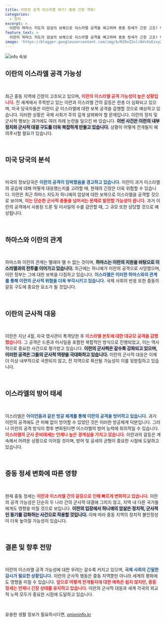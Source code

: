 ```yaml
---
title: 이란의 공격 이스라엘 위기! 중동 긴장 격화!
categories:
  - 정치
excerpt: >
  이란이 하마스 지도자 암살의 보복으로 이스라엘 공격을 예고하며 중동 정세가 긴장 고조! 미국 당국자들은 이란의 전운이 감돌고 있다고 경고하며, 이란의 공격 징후를 예의주시하고 있습니다.
feature_text: >
  이란이 하마스 지도자 암살의 보복으로 이스라엘 공격을 예고하며 중동 정세가 긴장 고조! 미국 당국자들은 이란의 전운이 감돌고 있다고 경고하며, 이란의 공격 징후를 예의주시하고 있습니다.
image: 'https://blogger.googleusercontent.com/img/b/R29vZ2xl/AVvXsEixyZcFfHzMRdzZMjFBmAUKJYCLCGyLL1o632UiGVXcaFdKo_bkvkuCioo0uUKlGfBVcT3P84aROyZIXSBEx3Aw5nCQ3pTgDom1WDC4m8eifvWiAmWEEVb4x6G_l8C0QH225ldMjyaFvpxGEBGNO37VmDTDMHGhJPq73UglMfDca1-0aw/s1600/blogspot.png'
---
```


<p><img src="https://blogger.googleusercontent.com/img/b/R29vZ2xl/AVvXsEixyZcFfHzMRdzZMjFBmAUKJYCLCGyLL1o632UiGVXcaFdKo_bkvkuCioo0uUKlGfBVcT3P84aROyZIXSBEx3Aw5nCQ3pTgDom1WDC4m8eifvWiAmWEEVb4x6G_l8C0QH225ldMjyaFvpxGEBGNO37VmDTDMHGhJPq73UglMfDca1-0aw/s1600/blogspot.png" alt="info 속보" /></p>

<h2 data-ke-size="size26">이란의 이스라엘 공격 가능성</h2>

<p data-ke-size="size16">&nbsp;</p>

<p>최근 중동 지역에 긴장이 고조되고 있으며, <b><span style="color: #ee2323;">이란의 이스라엘 공격 가능성이 높은 상황입니다.</span></b> 전 세계에서 주목받고 있는 이란과 이스라엘 간의 갈등은 한층 더 심화되고 있으며, 미국 당국자들은 이란이 곧 이스라엘에 대한 보복 공격을 감행할 것으로 예상하고 있습니다. 이러한 상황은 국제 사회가 주의 깊게 살펴봐야 할 문제입니다. 이란의 정치 및 군사적 행보는 과거에도 여러 차례 논란을 일으킨 바 있습니다. <b><span style="background-color: #21538527;">이번 사건은 이란의 내부 정치와 군사적 대결 구도를 더욱 복잡하게 만들고 있습니다.</span></b> 상황이 어떻게 전개될지 예의주시할 필요가 있습니다.</p>

<p data-ke-size="size16">&nbsp;</p>

<h2 data-ke-size="size26">미국 당국의 분석</h2>

<p data-ke-size="size16">&nbsp;</p>

<p>미국의 정보당국은 <b><span style="color: #1a5490;">이란의 공격이 임박했음을 경고하고 있습니다.</span></b> 이란이 과거 이스라엘의 공습에 대해 어떻게 대응했는지를 고려할 때, 현재의 긴장은 더욱 위험할 수 있습니다. 이란은 최근 하마스 지도자 하니예의 암살에 대한 보복으로 이스라엘을 공격할 것으로 보이며, <b><span style="color: #ee2323;">이는 단순한 군사적 충돌을 넘어서는 문제로 발전할 가능성이 큽니다.</span></b> 과거 이란의 공격에서 사용된 드론 및 미사일의 수를 감안할 때, 그 규모 또한 상당할 것으로 예상됩니다.</p>

<p data-ke-size="size16">&nbsp;</p>

<h2 data-ke-size="size26">하마스와 이란의 관계</h2>

<p data-ke-size="size16">&nbsp;</p>

<p>하마스와 이란의 관계는 뗄래야 뗄 수 없는 것이며, <b><span style="background-color: #21538527;">하마스는 이란의 지원을 바탕으로 이스라엘과의 전투를 이어가고 있습니다.</span></b> 최근에는 하니예가 이란의 공격으로 사망했으며, 이란 정부는 그에 대한 보복을 다짐하고 있습니다. <b><span style="color: #1a5490;">이스라엘은 이러한 하마스와의 관계를 통해 이란의 군사적 위협을 더욱 부각시키고 있습니다.</span></b> 국제 사회의 반응 또한 중동의 갈등 구도에 중요한 요소가 될 것입니다.</p>

<p data-ke-size="size16">&nbsp;</p>

<h2 data-ke-size="size26">이란의 군사적 대응</h2>

<p data-ke-size="size16">&nbsp;</p>

<p>이란은 지난 4월, 자국 영사관이 폭격당한 후 <b><span style="color: #ee2323;">이스라엘 본토에 대한 대규모 공격을 감행했습니다.</span></b> 그 공격은 드론과 미사일을 포함한 복합적인 방식으로 진행되었고, 이는 역사적으로 중요한 사건으로 평가받고 있습니다. <b><span style="background-color: #21538527;">이란의 군사력은 갈수록 강화되고 있으며, 이러한 공격은 그들의 군사적 역량을 극대화하고 있습니다.</span></b> 이란의 군사적 대응은 이제 더 이상 내부적으로 국한되지 않고, 전 지역으로 확산될 가능성이 이를 뒷받침하고 있습니다.</p>

<p data-ke-size="size16">&nbsp;</p>

<h2 data-ke-size="size26">이스라엘의 방어 태세</h2>

<p data-ke-size="size16">&nbsp;</p>

<p>이스라엘은 <b><span style="color: #1a5490;">아이언돔과 같은 방공 체계를 통해 이란의 공격을 방어하고 있습니다.</span></b> 과거 이란의 공격에도 큰 피해 없이 방어할 수 있었던 것은 이러한 방공체계 덕분입니다. 그러나 이란의 공격 방식이 향후 변화된다면 이스라엘의 방어 능력에 회의적일 수 있습니다. <b><span style="color: #ee2323;">이스라엘의 군사 준비태세는 언제나 높은 경계심을 가지고 있습니다.</span></b> 이란과의 갈등은 계속해서 어려운 상황으로 이어질 것이며, 방어 및 공세의 균형이 중요한 시점에 도달하고 있습니다.</p>

<p data-ke-size="size16">&nbsp;</p>

<h2 data-ke-size="size26">중동 정세 변화에 따른 영향</h2>

<p data-ke-size="size16">&nbsp;</p>

<p>현재 중동 정세는 <b><span style="color: #ee2323;">이란과 이스라엘 간의 갈등으로 인해 빠르게 변화하고 있습니다.</span></b> 이란의 공격 가능성은 단순히 두 나라 간의 군사적 대결에 그치지 않고, 지역 내 다른 국가들에게도 영향을 미칠 것으로 보입니다. <b><span style="background-color: #21538527;">이란의 입장에서 하니예의 암살은 정치적, 군사적인 동기를 강화하는 사건으로 작용할 것입니다.</span></b> 이에 따라 중동 지역의 정치적 불안정성이 더욱 높아질 가능성이 있습니다.</p>

<p data-ke-size="size16">&nbsp;</p>

<h2 data-ke-size="size26">결론 및 향후 전망</h2>

<p data-ke-size="size16">&nbsp;</p>

<p>이란의 이스라엘 공격 가능성에 대한 우려는 갈수록 커지고 있으며, <b><span style="color: #1a5490;">국제 사회의 긴밀한 감시가 필요한 상황입니다.</span></b> 이란의 군사적 행동은 중동 지역뿐만 아니라 세계의 평화에도 영향을 미칠 수 있습니다. <b><span style="color: #ee2323;">앞으로 어떻게 전개될지에 대한 예측은 쉽지 않지만, 중동 정세는 언제나 긴장 상태를 유지하고 있습니다.</span></b> 이란의 군사적 대응과 세계 각국의 외교적 노력 모두가 중요한 시점에 도달하고 있습니다.</p>

<p data-ke-size="size16">&nbsp;</p>
유용한 생활 정보가 필요하시다면, <a href="https://onioninfo.kr" rel="dofollow">onioninfo.kr</a>



